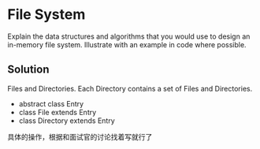 # File System

Explain the data structures and algorithms that you would use to design an in-memory file system. Illustrate with an example in code where possible.

## Solution

Files and Directories. Each Directory contains a set of Files and Directories. 

+ abstract class Entry
+ class File extends Entry
+ class Directory extends Entry

具体的操作，根据和面试官的讨论找着写就行了

